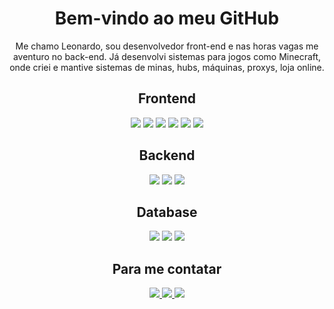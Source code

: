 <div align="center">

  <h1>Bem-vindo ao meu GitHub</h1>
  <p style="font-size: 14px;">
  Me chamo Leonardo, sou desenvolvedor front-end e nas horas vagas me aventuro no back-end. Já desenvolvi sistemas para jogos como Minecraft, onde criei e mantive sistemas de minas, hubs, máquinas,       proxys, loja online.
  </p>

  <h2></h2>

  
  <h2>Frontend</h2>
  <img src="https://img.shields.io/badge/HTML5-E34F26?style=for-the-badge&logo=html5&logoColor=white"/>
  <img src="https://img.shields.io/badge/CSS3-1572B6?style=for-the-badge&logo=css3&logoColor=white"/>
  <img src="https://img.shields.io/badge/JAVASCRIPT-F7DF1E?style=for-the-badge&logo=javascript&logoColor=black"/>
  <img src="https://img.shields.io/badge/TYPESCRIPT-3178C6?style=for-the-badge&logo=typescript&logoColor=white"/>
  <img src="https://img.shields.io/badge/JQUERY-0769AD?style=for-the-badge&logo=jquery&logoColor=white"/>
  <img src="https://img.shields.io/badge/REACT-20232A?style=for-the-badge&logo=react&logoColor=61DAFB"/>

  <h2>Backend</h2>
  <img src="https://img.shields.io/badge/NODE.JS-339933?style=for-the-badge&logo=nodedotjs&logoColor=white"/>
  <img src="https://img.shields.io/badge/PYTHON-3776AB?style=for-the-badge&logo=python&logoColor=white"/>
  <img src="https://img.shields.io/badge/Java-ED8B00?style=for-the-badge&logo=openjdk&logoColor=white"/>

  <h2>Database</h2>
  <img src="https://img.shields.io/badge/MYSQL-00000F?style=for-the-badge&logo=mysql&logoColor=white"/>
  <img src="https://img.shields.io/badge/POSTGRESQL-4169E1?style=for-the-badge&logo=postgresql&logoColor=white"/>
  <img src="https://img.shields.io/badge/SQLITE-003B57?style=for-the-badge&logo=sqlite&logoColor=white"/>

<h2>Para me contatar</h2>

<a href="https://www.linkedin.com/in/leo-kquadros" target="_blank">
  <img src="https://img.shields.io/badge/LINKEDIN-0A66C2?style=for-the-badge&logo=linkedin&logoColor=white"/>
</a>

<a href="mailto:contatoleoquadros@gmail.com">
  <img src="https://img.shields.io/badge/GMAIL-D14836?style=for-the-badge&logo=gmail&logoColor=white"/>
</a>

<a href="https://leoquadros.vercel.app" target="_blank">
  <img src="https://img.shields.io/badge/PORTFÓLIO-24292E?style=for-the-badge&logo=vercel&logoColor=white"/>
</a>


</div>
